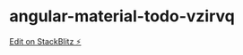# angular-material-todo-vzirvq

[Edit on StackBlitz ⚡️](https://stackblitz.com/edit/angular-material-todo-vzirvq)